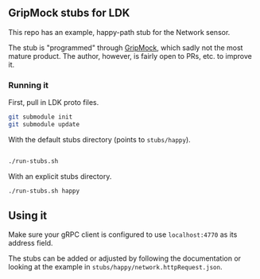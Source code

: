 ## GripMock stubs for LDK
This repo has an example, happy-path stub for the Network sensor.

The stub is "programmed" through [GripMock](https://github.com/tokopedia/gripmock/), which sadly not the most mature product. The author, however, is fairly open to PRs, etc. to improve it.

### Running it
First, pull in LDK proto files.
```bash
git submodule init
git submodule update
```
With the default stubs directory (points to `stubs/happy`).
```bash

./run-stubs.sh
```

With an explicit stubs directory.
```bash
./run-stubs.sh happy
```

## Using it
Make sure your gRPC client is configured to use `localhost:4770` as its address field.

The stubs can be added or adjusted by following the documentation or looking at the example in `stubs/happy/network.httpRequest.json`.